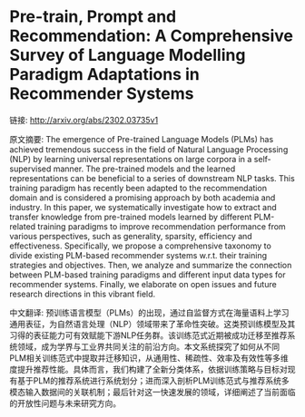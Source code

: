 # Pre-train, Prompt and Recommendation: A Comprehensive Survey of Language Modelling Paradigm Adaptations in Recommender Systems

链接: http://arxiv.org/abs/2302.03735v1

原文摘要:
The emergence of Pre-trained Language Models (PLMs) has achieved tremendous
success in the field of Natural Language Processing (NLP) by learning universal
representations on large corpora in a self-supervised manner. The pre-trained
models and the learned representations can be beneficial to a series of
downstream NLP tasks. This training paradigm has recently been adapted to the
recommendation domain and is considered a promising approach by both academia
and industry. In this paper, we systematically investigate how to extract and
transfer knowledge from pre-trained models learned by different PLM-related
training paradigms to improve recommendation performance from various
perspectives, such as generality, sparsity, efficiency and effectiveness.
Specifically, we propose a comprehensive taxonomy to divide existing PLM-based
recommender systems w.r.t. their training strategies and objectives. Then, we
analyze and summarize the connection between PLM-based training paradigms and
different input data types for recommender systems. Finally, we elaborate on
open issues and future research directions in this vibrant field.

中文翻译:
预训练语言模型（PLMs）的出现，通过自监督方式在海量语料上学习通用表征，为自然语言处理（NLP）领域带来了革命性突破。这类预训练模型及其习得的表征能力可有效赋能下游NLP任务群。该训练范式近期被成功迁移至推荐系统领域，成为学界与工业界共同关注的前沿方向。本文系统探究了如何从不同PLM相关训练范式中提取并迁移知识，从通用性、稀疏性、效率及有效性等多维度提升推荐性能。具体而言，我们构建了全新分类体系，依据训练策略与目标对现有基于PLM的推荐系统进行系统划分；进而深入剖析PLM训练范式与推荐系统多模态输入数据间的关联机制；最后针对这一快速发展的领域，详细阐述了当前面临的开放性问题与未来研究方向。
